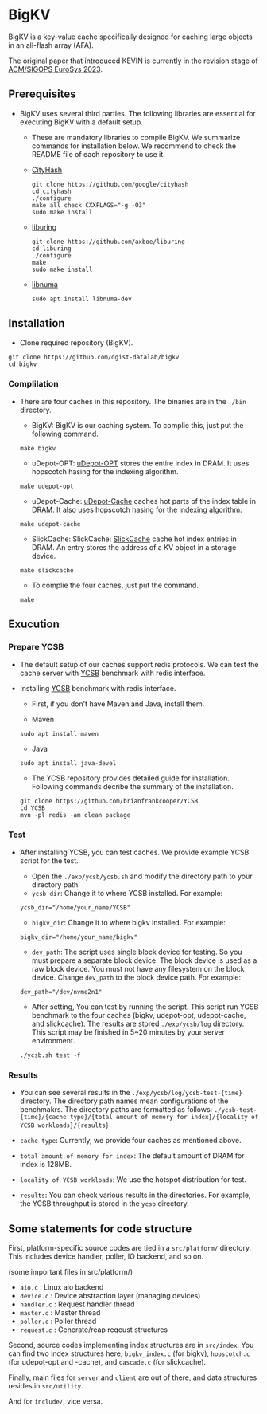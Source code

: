 # BigKV
BigKV is a key-value cache specifically designed for caching large objects in an all-flash array (AFA).

The original paper that introduced KEVIN is currently in the revision stage of [ACM/SIGOPS EuroSys 2023](https://2023.eurosys.org/).

## Prerequisites
* BigKV uses several third parties. The following libraries are essential for executing BigKV with a default setup.
  * These are mandatory libraries to compile BigKV. We summarize commands for installation below. We recommend to check the README file of each repository to use it.
  
  * [CityHash](https://github.com/google/cityhash)
   
	```
	git clone https://github.com/google/cityhash
	cd cityhash
	./configure
	make all check CXXFLAGS="-g -O3"
	sudo make install
	```
  * [liburing](https://github.com/axboe/liburing)
   
	```
	git clone https://github.com/axboe/liburing
	cd liburing
	./configure
	make
	sudo make install
	```
  * [libnuma](https://github.com/numactl/numactl)
  
	```
	sudo apt install libnuma-dev
	```

## Installation

* Clone required repository (BigKV).

```
git clone https://github.com/dgist-datalab/bigkv
cd bigkv
```

### Complilation

* There are four caches in this repository. The binaries are in the `./bin` directory.
  * BigKV: BigKV is our caching system. To complie this, just put the following command.

  ```
  make bigkv
  ```

  * uDepot-OPT: [uDepot-OPT](https://www.usenix.org/conference/fast19/presentation/kourtis) stores the entire index in DRAM. It uses hopscotch hasing for the indexing algorithm.

  ```
  make udepot-opt
  ```

  * uDepot-Cache: [uDepot-Cache](https://www.usenix.org/conference/fast19/presentation/kourtis) caches hot parts of the index table in DRAM. It also uses hopscotch hasing for the indexing algorithm.

  ```
  make udepot-cache
  ```

  * SlickCache: SlickCache: [SlickCache](http://bit.csc.lsu.edu/~fchen/publications/papers/socc18.pdf) cache hot index entries in DRAM. An entry stores the address of a KV object in a storage device.

  ```
  make slickcache
  ```
	
  * To complie the four caches, just put the command.
  ```
  make
  ```
  
## Exucution

### Prepare YCSB

* The default setup of our caches support redis protocols. We can test the cache server with [YCSB](https://github.com/brianfrankcooper/YCSB) benchmark with redis interface.

* Installing [YCSB](https://github.com/brianfrankcooper/YCSB/tree/master/redis) benchmark with redis interface.

  * First, if you don't have Maven and Java, install them.

  * Maven

  ```
  sudo apt install maven
  ```

  * Java

  ```
  sudo apt install java-devel
  ```
	
  * The YCSB repository provides detailed guide for installation. Following commands decribe the summary of the installation.

  ```
  git clone https://github.com/brianfrankcooper/YCSB
  cd YCSB
  mvn -pl redis -am clean package
  ```

### Test

* After installing YCSB, you can test caches. We provide example YCSB script for the test.

  * Open the `./exp/ycsb/ycsb.sh` and modify the directory path to your directory path.

  - `ycsb_dir`: Change it to where YCSB installed. For example:

  ```
  ycsb_dir="/home/your_name/YCSB"
  ```

  - `bigkv_dir`: Change it to where bigkv installed. For example:

  ```
  bigkv_dir="/home/your_name/bigkv"
  ```

  - `dev_path`: The script uses single block device for testing. So you must prepare a separate block device. The block device is used as a raw block device. You must not have any filesystem on the block device. Change `dev_path` to the block device path. For example:

  ```
  dev_path="/dev/nvme2n1"
  ```

  * After setting, You can test by running the script. This script run YCSB benchmark to the four caches (bigkv, udepot-opt, udepot-cache, and slickcache). The results are stored `./exp/ycsb/log` directory. This script may be finished in 5~20 minutes by your server environment.

  ```
  ./ycsb.sh test -f
  ```

### Results

  * You can see several results in the `./exp/ycsb/log/ycsb-test-{time}` directory. The directory path names mean configurations of the benchmakrs. The directory paths are formatted as follows: `./ycsb-test-{time}/{cache type}/{total amount of memory for index}/{locality of YCSB workloads}/{results}`.
	
  - `cache type`: Currently, we provide four caches as mentioned above.

  - `total amount of memory for index`: The default amount of DRAM for index is 128MB.

  - `locality of YCSB workloads`: We use the hotspot distribution for test.

  - `results`: You can check various results in the directories. For example, the YCSB throughput is stored in the `ycsb` directory.

## Some statements for code structure

First, platform-specific source codes are tied in a `src/platform/` directory.
This includes device handler, poller, IO backend, and so on.

(some important files in src/platform/)
- `aio.c`     : Linux aio backend
- `device.c`  : Device abstraction layer (managing devices)
- `handler.c` : Request handler thread
- `master.c`  : Master thread
- `poller.c`  : Poller thread
- `request.c` : Generate/reap reqeust structures


Second, source codes implementing index structures are in `src/index`.
You can find two index structures here, `bigkv_index.c` (for bigkv), `hopscotch.c` (for udepot-opt and -cache), and `cascade.c` (for slickcache).

Finally, main files for `server` and `client` are out of there, and data structures resides in `src/utility`.

And for `include/`, vice versa.
